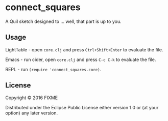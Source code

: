 # connect_squares

A Quil sketch designed to ... well, that part is up to you.

## Usage

LightTable - open `core.clj` and press `Ctrl+Shift+Enter` to evaluate the file.

Emacs - run cider, open `core.clj` and press `C-c C-k` to evaluate the file.

REPL - run `(require 'connect_squares.core)`.

## License

Copyright © 2016 FIXME

Distributed under the Eclipse Public License either version 1.0 or (at
your option) any later version.
